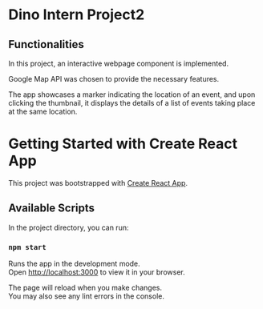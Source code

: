 # Dino Intern Project2

## Functionalities

In this project, an interactive webpage component is implemented.

Google Map API was chosen to provide the necessary features. 

The app showcases a marker indicating the location of an event, and upon clicking the thumbnail, it displays the details of a list of events taking place at the same location.

# Getting Started with Create React App

This project was bootstrapped with [Create React App](https://github.com/facebook/create-react-app).

## Available Scripts

In the project directory, you can run:

### `npm start`

Runs the app in the development mode.\
Open [http://localhost:3000](http://localhost:3000) to view it in your browser.

The page will reload when you make changes.\
You may also see any lint errors in the console.

